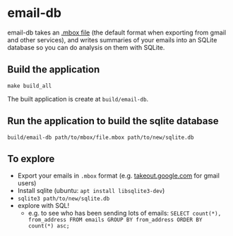 # email-db

email-db takes an [.mbox file](https://en.wikipedia.org/wiki/Mbox) (the default format when exporting from gmail and other services), and writes summaries of your emails into an SQLite database so you can do analysis on them with SQLite.

## Build the application

```
make build_all
```

The built application is create at `build/email-db`.

## Run the application to build the sqlite database

```
build/email-db path/to/mbox/file.mbox path/to/new/sqlite.db
```

## To explore

- Export your emails in `.mbox` format (e.g. [takeout.google.com](https://takeout.google.com) for gmail users)
- Install sqlite (ubuntu: `apt install libsqlite3-dev`)
- `sqlite3 path/to/new/sqlite.db`
- explore with SQL!
  - e.g. to see who has been sending lots of emails: `SELECT count(*), from_address FROM emails GROUP BY from_address ORDER BY count(*) asc;`
